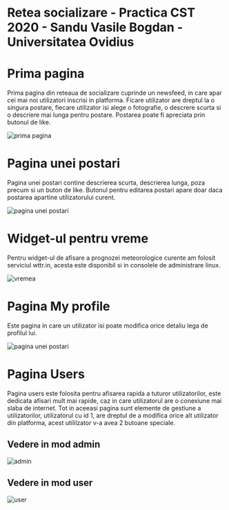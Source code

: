 # Retea socializare - Practica CST 2020 - Sandu Vasile Bogdan - Universitatea Ovidius

# Prima pagina
Prima pagina din reteaua de socializare cuprinde un newsfeed, in care apar cei mai noi utilizatori inscrisi in platforma. Ficare utilizator are dreptul la o singura postare, fiecare utilizator isi alege o fotografie, o descrere scurta si o descriere mai lunga pentru postare.
Postarea poate fi apreciata prin butonul de like.

![prima pagina](https://i.imgur.com/oLpdfiX.png)

# Pagina unei postari
Pagina unei postari contine descrierea scurta, descrierea lunga, poza precum si un buton de like. Butonul pentru editarea postari apare doar daca postarea apartine utilizatorului curent.

![pagina unei postari](https://i.imgur.com/OHK6qwM.png)

# Widget-ul pentru vreme
Pentru widget-ul de afisare a prognozei meteorologice curente am folosit serviciul wttr.in, acesta este disponibil si in consolele de administrare linux.

![vremea](https://i.imgur.com/BosUZXC.png)

# Pagina My profile
Este pagina in care un utilizator isi poate modifica orice detaliu lega de profilul lui.

![pagina unei postari](https://i.imgur.com/OHQpK4T.png)

# Pagina Users
Pagina users este folosita pentru afisarea rapida a tuturor utilizatorilor, este dedicata afisari mult mai rapide, caz in care utilizatorul are o conexiune mai slaba de internet.
Tot in aceeasi pagina sunt elemente de gestiune a utilizatorilor, utilizatorul cu id 1, are dreptul de a modifica orice alt utilizator din platforma, acest utililzator v-a avea 2 butoane speciale.

## Vedere in mod admin

![admin](https://i.imgur.com/Bu3xy29.png)

## Vedere in mod user

![user](https://i.imgur.com/DJmobFf.png)

